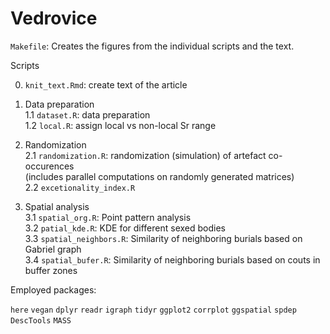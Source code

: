 # Vedrovice

`Makefile`: Creates the figures from the individual scripts and the text.

Scripts

0. `knit_text.Rmd`: create text of the article

1. Data preparation  
    1.1 `dataset.R`: data preparation  
    1.2 `local.R`: assign local vs non-local Sr range  

2. Randomization  
    2.1 `randomization.R`: randomization (simulation) of artefact co-occurences  
        (includes parallel computations on randomly generated matrices)  
    2.2 `excetionality_index.R`
    
3. Spatial analysis  
    3.1 `spatial_org.R`: Point pattern analysis  
    3.2 `patial_kde.R`: KDE for different sexed bodies  
    3.3 `spatial_neighbors.R`: Similarity of neighboring burials based on Gabriel graph  
    3.4 `spatial_bufer.R`: Similarity of neighboring burials based on couts in buffer zones    

Employed packages:

`here`
`vegan`
`dplyr`
`readr`
`igraph`
`tidyr`
`ggplot2`
`corrplot`
`ggspatial`
`spdep`
`DescTools`
`MASS`

